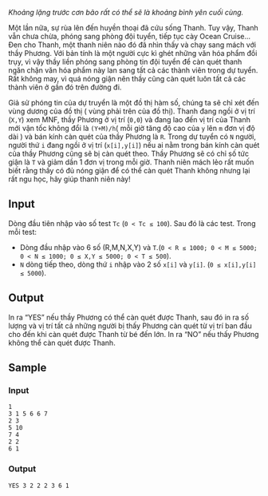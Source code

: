 *Khoảng lặng trước cơn bão rất có thể sẽ là khoảng bình yên cuối cùng.*

Một lần nữa, sự rùa lên đến huyền thoại đã cứu sống Thanh. Tuy vậy, Thanh vẫn chưa chừa, phóng sang phòng đội tuyển, tiếp tục cày Ocean Cruise... Đen cho Thanh, một thanh niên nào đó đã nhìn thấy và chạy sang mách với thầy Phương. Với bản tính là một người cực kì ghét những văn hóa phẩm đồi trụy, vì vậy thầy liền phóng sang phòng tin đội tuyển để càn quét thanh ngăn chặn văn hóa phẩm này lan sang tất cả các thành viên trong dự tuyển. Rất không may, vì quá nóng giận nên thầy cũng càn quét luôn tất cả các thành viên ở gần đó trên đường đi.

Giả sử phóng tin của dự truyển là một đồ thị hàm số, chúng ta sẽ chỉ xét đến vùng dương của đồ thị ( vùng phải trên của đồ thị). Thanh đang ngồi ở vị trí (`X,Y`) xem MNF, thầy Phương ở vị trí (`0,0`) và đang lao đến vị trí của Thanh mới vận tốc không đổi là `(Y+M)/h`( mỗi giờ tăng độ cao của `y` lên `m` đơn vị độ dài ) và bán kính càn quét của thầy Phương là `R`. Trong dự tuyển có `N` người, người thứ `i` đang ngồi ở vị trí (`x[i],y[i]`) nếu ai nằm trong bán kính càn quét của thầy Phương cũng sẽ bị càn quét theo. Thầy Phương sẽ có chỉ số tức giận là `T` và giảm dần 1 đơn vị trong mỗi giờ. Thanh niên mách lẻo rất muốn biết rằng thấy có đủ nóng giận để có thể càn quét Thanh không nhưng lại rất ngu học, hãy giúp thanh niên này!

## Input

Dòng đầu tiên nhập vào số test `Tc` (`0 < Tc ≤ 100`). Sau đó là các test. Trong mỗi test:
 - Dòng đầu nhập vào 6 số (R,M,N,X,Y) và `T`.(`0 < R ≤ 1000; 0 < M ≤ 5000; 0 < N ≤ 1000; 0 ≤ X,Y ≤ 5000; 0 < T ≤ 500`).
 - `N` dòng tiếp theo, dòng thứ `i` nhập vào 2 số `x[i]` và `y[i]`. (`0 ≤ x[i],y[i] ≤ 5000`).

## Output

In ra “YES” nếu thầy Phương có thể càn quét được Thanh, sau đó in ra số lượng và vị trí tất cả những người bị thấy Phương càn quét từ vị trí ban đầu cho đến khi càn quét được Thanh từ bé đến lớn. In ra “NO” nếu thấy Phương không thể càn quét được Thanh.

## Sample

### Input
```
1 
3 1 5 6 6 7
2 3
5 10
7 4
2 2
6 1
```

### Output
```
YES 3 2 2 2 3 6 1
```
